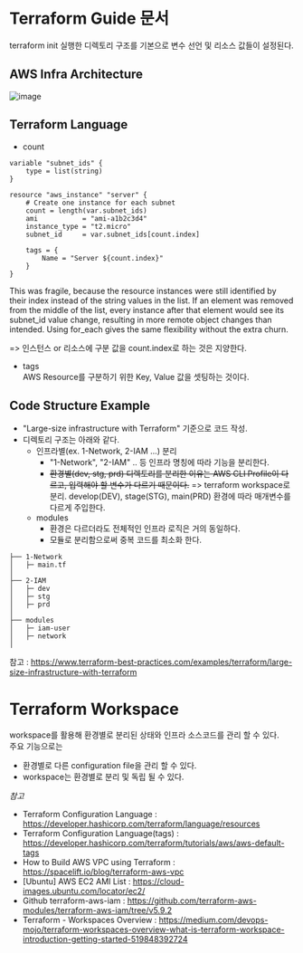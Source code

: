 # Terraform Guide 문서
terraform init 실행한 디렉토리 구조를 기본으로 변수 선언 및 리소스 값들이 설정된다.

## AWS Infra Architecture
![image](https://user-images.githubusercontent.com/30804139/206130106-67952e36-363e-4834-9b06-32798f21b8fe.png)

## Terraform Language

- count
```
variable "subnet_ids" {
    type = list(string)
}

resource "aws_instance" "server" {
    # Create one instance for each subnet
    count = length(var.subnet_ids)
    ami           = "ami-a1b2c3d4"
    instance_type = "t2.micro"
    subnet_id     = var.subnet_ids[count.index]

    tags = {
        Name = "Server ${count.index}"
    }
}
```
This was fragile, because the resource instances were still identified by their index instead of the string values in the list. If an element was removed from the middle of the list, every instance after that element would see its subnet_id value change, resulting in more remote object changes than intended. Using for_each gives the same flexibility without the extra churn.

=> 인스턴스 or 리소스에 구분 값을 count.index로 하는 것은 지양한다.

- tags  
AWS Resource를 구분하기 위한 Key, Value 값을 셋팅하는 것이다.


## Code Structure Example
- "Large-size infrastructure with Terraform" 기준으로 코드 작성.  
- 디렉토리 구조는 아래와 같다.
  - 인프라별(ex. 1-Network, 2-IAM ...) 분리
    - "1-Network", "2-IAM" .. 등 인프라 명칭에 따라 기능을 분리한다.
    - ~~환경별(dev, stg, prd) 디렉토리를 분리한 이유는 AWS CLI Profile이 다르고, 입력해야 할 변수가 다르기 때문이다.~~
      => terraform workspace로 분리. develop(DEV), stage(STG), main(PRD) 환경에 따라 매개변수를 다르게 주입한다. 
  - modules
    - 환경은 다르더라도 전체적인 인프라 로직은 거의 동일하다.
    - 모듈로 분리함으로써 중복 코드를 최소화 한다.
```
├── 1-Network
│   ├─ main.tf
│
├── 2-IAM
│   ├─ dev
│   ├─ stg
│   ├─ prd
│
├── modules
│   ├─ iam-user
│   ├─ network
│
```
참고 : https://www.terraform-best-practices.com/examples/terraform/large-size-infrastructure-with-terraform

# Terraform Workspace
workspace를 활용해 환경별로 분리된 상태와 인프라 소스코드를 관리 할 수 있다.  
주요 기능으로는
- 환경별로 다른 configuration file을 관리 할 수 있다.
- workspace는 환경별로 분리 및 독립 될 수 있다.

_참고_
- Terraform Configuration Language : https://developer.hashicorp.com/terraform/language/resources
- Terraform Configuration Language(tags) : https://developer.hashicorp.com/terraform/tutorials/aws/aws-default-tags
- How to Build AWS VPC using Terraform : https://spacelift.io/blog/terraform-aws-vpc
- [Ubuntu] AWS EC2 AMI List : https://cloud-images.ubuntu.com/locator/ec2/
- Github terraform-aws-iam : https://github.com/terraform-aws-modules/terraform-aws-iam/tree/v5.9.2
- Terraform - Workspaces Overview : https://medium.com/devops-mojo/terraform-workspaces-overview-what-is-terraform-workspace-introduction-getting-started-519848392724